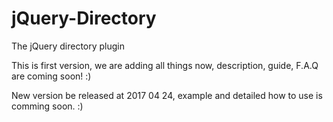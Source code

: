 # jQuery-Directory
The jQuery directory plugin

This is first version, we are adding all things now, description, guide, F.A.Q are coming soon! :)

New version be released at 2017 04 24, example and detailed how to use is comming soon. :)
